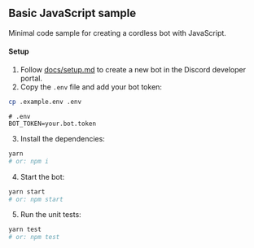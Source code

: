 ## Basic JavaScript sample

Minimal code sample for creating a cordless bot with JavaScript.

#### Setup

1. Follow [docs/setup.md](https://github.com/TomerRon/cordless/blob/master/docs/setup.md) to create a new bot in the Discord developer portal.
2. Copy the `.env` file and add your bot token:

```bash
cp .example.env .env
```

```
# .env
BOT_TOKEN=your.bot.token
```

3. Install the dependencies:

```bash
yarn
# or: npm i
```

4. Start the bot:

```bash
yarn start
# or: npm start
```

5. Run the unit tests:

```bash
yarn test
# or: npm test
```
